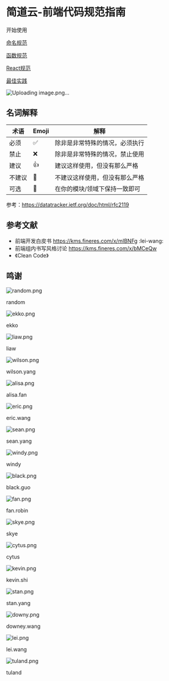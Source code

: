 # 简道云-前端代码规范指南

开始使用

[命名规范](https://www.notion.so/14ebe3d838b2818c8618d2a0581e8e1e?pvs=21)

[函数规范](https://www.notion.so/14ebe3d838b281638427ee5738f0ca71?pvs=21)

[React规范](https://www.notion.so/React-14ebe3d838b281399986d97febca7c14?pvs=21)

[最佳实践](https://www.notion.so/14ebe3d838b2812b9f93f6bde7ead466?pvs=21)

![Uploading image.png…]()


## 名词解释

| **术语** | **Emoji** | **解释** |
| --- | --- | --- |
| 必须 | ✅ | 除非是非常特殊的情况，必须执行 |
| 禁止️ | ❌ | 除非是非常特殊的情况，禁止使用 |
| 建议 | 👍 | 建议这样使用，但没有那么严格 |
| 不建议 | 🤔 | 不建议这样使用，但没有那么严格 |
| 可选 | 🔄 | 在你的模块/领域下保持一致即可 |

参考：https://datatracker.ietf.org/doc/html/rfc2119

## 参考文献

- 前端开发白皮书 https://kms.fineres.com/x/mIBNFg :lei-wang:
- 前端组内书写风格讨论 https://kms.fineres.com/x/bMCeQw
- 《Clean Code》

## 鸣谢

![random.png](https://prod-files-secure.s3.us-west-2.amazonaws.com/47510d8a-fb66-49e7-a26f-89a1de029c31/243a50c7-dac5-4a61-b819-1f859fcb1449/random.png)

random

![ekko.png](https://prod-files-secure.s3.us-west-2.amazonaws.com/47510d8a-fb66-49e7-a26f-89a1de029c31/8d227293-f03c-493d-8a8c-178a96b90969/ekko.png)

ekko

![liaw.png](https://prod-files-secure.s3.us-west-2.amazonaws.com/47510d8a-fb66-49e7-a26f-89a1de029c31/aa9f2160-9ae4-4cbb-86da-6e309e59d9c0/liaw.png)

liaw

![wilson.png](https://prod-files-secure.s3.us-west-2.amazonaws.com/47510d8a-fb66-49e7-a26f-89a1de029c31/8ca11715-e419-4570-aa5d-972fc3215b1d/wilson.png)

wilson.yang

![alisa.png](https://prod-files-secure.s3.us-west-2.amazonaws.com/47510d8a-fb66-49e7-a26f-89a1de029c31/72b24fe8-00ea-4f03-94ee-c2493944f994/alisa.png)

alisa.fan

![eric.png](https://prod-files-secure.s3.us-west-2.amazonaws.com/47510d8a-fb66-49e7-a26f-89a1de029c31/ad3131e6-c97a-4780-8988-dd22ab618961/eric.png)

eric.wang

![sean.png](https://prod-files-secure.s3.us-west-2.amazonaws.com/47510d8a-fb66-49e7-a26f-89a1de029c31/0dd4c446-4ef0-4481-839c-b6c7db68cc23/sean.png)

sean.yang

![windy.png](https://prod-files-secure.s3.us-west-2.amazonaws.com/47510d8a-fb66-49e7-a26f-89a1de029c31/d1175d63-38fd-474b-9e28-6c66f2baaac8/windy.png)

windy

![black.png](https://prod-files-secure.s3.us-west-2.amazonaws.com/47510d8a-fb66-49e7-a26f-89a1de029c31/3bfabc67-d4b7-4731-8673-36f6e6424d4d/black.png)

black.guo

![fan.png](https://prod-files-secure.s3.us-west-2.amazonaws.com/47510d8a-fb66-49e7-a26f-89a1de029c31/0f1b44d5-d8a7-4cd9-bfdc-cdd63a3c0f81/fan.png)

fan.robin

![skye.png](https://prod-files-secure.s3.us-west-2.amazonaws.com/47510d8a-fb66-49e7-a26f-89a1de029c31/cbff6fc4-43b4-4ee4-82d9-9aed30decd95/skye.png)

skye

![cytus.png](https://prod-files-secure.s3.us-west-2.amazonaws.com/47510d8a-fb66-49e7-a26f-89a1de029c31/2f7291a3-f68c-49f7-bcce-47850159408b/cytus.png)

cytus

![kevin.png](https://prod-files-secure.s3.us-west-2.amazonaws.com/47510d8a-fb66-49e7-a26f-89a1de029c31/9d3c7f8c-035a-4b59-9cc2-5e8bdc054d70/kevin.png)

kevin.shi

![stan.png](https://prod-files-secure.s3.us-west-2.amazonaws.com/47510d8a-fb66-49e7-a26f-89a1de029c31/a5bbdcd5-4a34-4870-810d-10b84dbe9717/stan.png)

stan.yang

![downy.png](https://prod-files-secure.s3.us-west-2.amazonaws.com/47510d8a-fb66-49e7-a26f-89a1de029c31/1e8912e6-03d7-41be-b70b-a44cfb0b710c/downy.png)

downey.wang

![lei.png](https://prod-files-secure.s3.us-west-2.amazonaws.com/47510d8a-fb66-49e7-a26f-89a1de029c31/31f603bd-1335-4c1e-b006-ef5254315e6f/lei.png)

lei.wang

![tuland.png](https://prod-files-secure.s3.us-west-2.amazonaws.com/47510d8a-fb66-49e7-a26f-89a1de029c31/1a11cc08-e49d-4e4c-8c4a-9a260edc9739/tuland.png)

tuland
